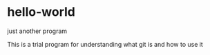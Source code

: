 # hello-world
just another program

This is a trial program for understanding what git is and how to use it
